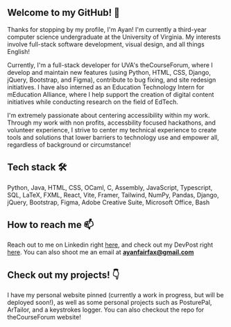 ## Welcome to my GitHub! 👋
Thanks for stopping by my profile, I'm Ayan! I'm currently a third-year computer science undergraduate at the University of Virginia. My interests involve full-stack software development, visual design, and all things English!

Currently, I'm a full-stack developer for UVA's theCourseForum, where I develop and maintain new features (using Python, HTML, CSS, Django, jQuery, Bootstrap, and Figma), contribute to bug fixing, and site redesign initiatives. I have also interned as an Education Technology Intern for mEducation Alliance, where I help support the creation of digital content initiatives while conducting research on the field of EdTech. 

I'm extremely passionate about centering accessibility within my work. Through my work with non profits, accessbility focused hackathons, and volunteer experience, I strive to center my technical experience to create tools and solutions that lower barriers to technology use and empower all, regardless of background or circumstance!

## Tech stack 🛠️
Python, Java, HTML, CSS, OCaml, C, Assembly, JavaScript, Typescript, SQL, LaTeX, FXML, React, Vite, Framer, Tailwind, NumPy, Pandas, Django, jQuery, Bootstrap, Figma, Adobe Creative Suite, Microsoft Office, Bash

## How to reach me 📫

Reach out to me on Linkedin right [here](https://www.linkedin.com/in/ayanrasulova/), and check out my DevPost right [here](https://devpost.com/ayanrasulova?ref_content=user-portfolio&ref_feature=portfolio&ref_medium=global-nav). You can also shoot me an email at **ayanfairfax@gmail.com**

## Check out my projects! 👇 

I have my personal website pinned (currently a work in progress, but will be deployed soon!), as well as some personal projects such as PosturePal, ArTailor, and a keystrokes logger. You can also checkout the repo for theCourseForum website!



<!--
**ayanrasulova/ayanrasulova** is a ✨ _special_ ✨ repository because its `README.md` (this file) appears on your GitHub profile.

Here are some ideas to get you started:

- 🔭 I’m currently working on ...
- 🌱 I’m currently learning ...
- 👯 I’m looking to collaborate on ...
- 🤔 I’m looking for help with ...
- 💬 Ask me about ...
- 📫 How to reach me: ...
- 😄 Pronouns: ...
- ⚡ Fun fact: ...
-->
